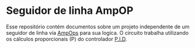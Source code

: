 # Seguidor de linha AmpOP
Esse repositório contém documentos sobre um projeto independente de um seguidor de linha via [AmpOps](https://pt.wikipedia.org/wiki/Amplificador_operacional) para sua logíca. O circuito trabalha utilizando os cálculos proporcionais (P) do controlador [P.I.D](https://pt.wikipedia.org/wiki/Controlador_proporcional_integral_derivativo).
